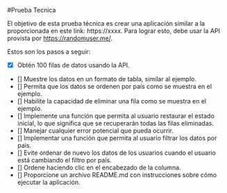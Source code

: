 #Prueba Tecnica

El objetivo de esta prueba técnica es crear una aplicación similar a la proporcionada en este link: https://xxxx. Para lograr esto, debe usar la API provista por https://randomuser.me/.


Estos son los pasos a seguir:

- [x] Obtén 100 filas de datos usando la API.
- [] Muestre los datos en un formato de tabla, similar al ejemplo.
- [] Permita que los datos se ordenen por país como se muestra en el ejemplo.
- [] Habilite la capacidad de eliminar una fila como se muestra en el ejemplo.
- [] Implemente una función que permita al usuario restaurar el estado inicial, lo que significa que se recuperarán todas las filas eliminadas.
- [] Manejar cualquier error potencial que pueda ocurrir.
- [] Implementar una función que permita al usuario filtrar los datos por país.
- [] Evite ordenar de nuevo los datos de los usuarios cuando el usuario está cambiando el filtro por país.
- [] Ordene haciendo clic en el encabezado de la columna.
- [] Proporcione un archivo README.md con instrucciones sobre cómo ejecutar la aplicación.